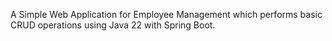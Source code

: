A Simple Web Application for Employee Management which performs basic CRUD operations using Java 22 with Spring Boot. 
